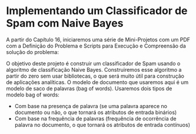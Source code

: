 # Implementando um Classificador de Spam com Naive Bayes

A partir do Capítulo 16, iniciaremos uma série de Mini-Projetos com um PDF com a Definição do Problema e Scripts para Execução e Compreensão da solução do problema:

O objetivo deste projeto é construir um classificador de Spam usando o
algoritmo de classificação Naive Bayes. Construiremos esse algoritmo a partir do
zero sem usar bibliotecas, o que será muito útil para construção de aplicações
analíticas.
O modelo de documento que usaremos aqui é um modelo de saco de
palavras (bag of words). Usaremos dois tipos de modelo bag of words:

<ul>
  <li>Com base na presença de palavra (se uma palavra aparece no
documento ou não, o que tornará os atributos de entrada binários)</li>
  <li>Com base na frequência de palavras (frequência de ocorrência de palavra
no documento, o que tornará os atributos de entrada contínuos)</li>
</ul>